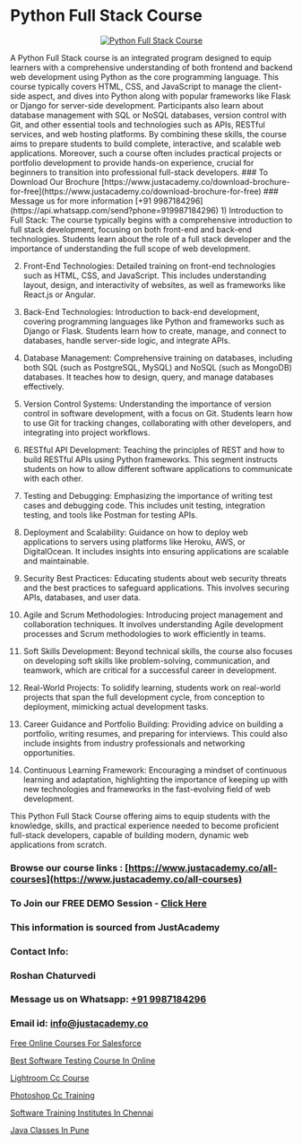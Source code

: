 # Python Full Stack Course

<p align="center">
  <a href="https://justacademy.co/course-detail/python-training">
    <img src="https://justacademy.co/storage2/course_image/1709713400_course_image.webp" alt="Python Full Stack Course">
  </a>
</p>
A Python Full Stack course is an integrated program designed to equip learners with a comprehensive understanding of both frontend and backend web development using Python as the core programming language. This course typically covers HTML, CSS, and JavaScript to manage the client-side aspect, and dives into Python along with popular frameworks like Flask or Django for server-side development. Participants also learn about database management with SQL or NoSQL databases, version control with Git, and other essential tools and technologies such as APIs, RESTful services, and web hosting platforms. By combining these skills, the course aims to prepare students to build complete, interactive, and scalable web applications. Moreover, such a course often includes practical projects or portfolio development to provide hands-on experience, crucial for beginners to transition into professional full-stack developers.
### To Download Our Brochure [https://www.justacademy.co/download-brochure-for-free](https://www.justacademy.co/download-brochure-for-free)
### Message us for more information [+91 9987184296](https://api.whatsapp.com/send?phone=919987184296)
1) Introduction to Full Stack: The course typically begins with a comprehensive introduction to full stack development, focusing on both front-end and back-end technologies. Students learn about the role of a full stack developer and the importance of understanding the full scope of web development.

2) Front-End Technologies: Detailed training on front-end technologies such as HTML, CSS, and JavaScript. This includes understanding layout, design, and interactivity of websites, as well as frameworks like React.js or Angular.

3) Back-End Technologies: Introduction to back-end development, covering programming languages like Python and frameworks such as Django or Flask. Students learn how to create, manage, and connect to databases, handle server-side logic, and integrate APIs.

4) Database Management: Comprehensive training on databases, including both SQL (such as PostgreSQL, MySQL) and NoSQL (such as MongoDB) databases. It teaches how to design, query, and manage databases effectively.

5) Version Control Systems: Understanding the importance of version control in software development, with a focus on Git. Students learn how to use Git for tracking changes, collaborating with other developers, and integrating into project workflows.

6) RESTful API Development: Teaching the principles of REST and how to build RESTful APIs using Python frameworks. This segment instructs students on how to allow different software applications to communicate with each other.

7) Testing and Debugging: Emphasizing the importance of writing test cases and debugging code. This includes unit testing, integration testing, and tools like Postman for testing APIs.

8) Deployment and Scalability: Guidance on how to deploy web applications to servers using platforms like Heroku, AWS, or DigitalOcean. It includes insights into ensuring applications are scalable and maintainable.

9) Security Best Practices: Educating students about web security threats and the best practices to safeguard applications. This involves securing APIs, databases, and user data.

10) Agile and Scrum Methodologies: Introducing project management and collaboration techniques. It involves understanding Agile development processes and Scrum methodologies to work efficiently in teams.

11) Soft Skills Development: Beyond technical skills, the course also focuses on developing soft skills like problem-solving, communication, and teamwork, which are critical for a successful career in development.

12) Real-World Projects: To solidify learning, students work on real-world projects that span the full development cycle, from conception to deployment, mimicking actual development tasks.

13) Career Guidance and Portfolio Building: Providing advice on building a portfolio, writing resumes, and preparing for interviews. This could also include insights from industry professionals and networking opportunities.

14) Continuous Learning Framework: Encouraging a mindset of continuous learning and adaptation, highlighting the importance of keeping up with new technologies and frameworks in the fast-evolving field of web development.

This Python Full Stack Course offering aims to equip students with the knowledge, skills, and practical experience needed to become proficient full-stack developers, capable of building modern, dynamic web applications from scratch.

### Browse our course links : [https://www.justacademy.co/all-courses](https://www.justacademy.co/all-courses) 
### To Join our FREE DEMO Session - [Click Here](https://www.justacademy.co/register-for-course-demo)


### This information is sourced from JustAcademy
### Contact Info:
### Roshan Chaturvedi
### Message us on Whatsapp: [+91 9987184296](https://api.whatsapp.com/send?phone=919987184296)
### Email id: [info@justacademy.co](mailto:info@justacademy.co)
                
[Free Online Courses For Salesforce](https://www.linkedin.com/pulse/free-online-courses-salesforce-justacademy-leicester-kxk3e?trackingId=pzinqP%2BGq7aV6%2BJmdme3nQ%3D%3D&lipi=urn%3Ali%3Apage%3Ad_flagship3_company_admin%3BIzRPuTOMRFCGaj50%2BCRC7g%3D%3D)

[Best Software Testing Course In Online](https://www.linkedin.com/pulse/best-software-testing-course-online-software-training-mountain-view-e7nge?trackingId=xJ6Ai%2FPG5MYCoKfPVyG0cA%3D%3D&lipi=urn%3Ali%3Apage%3Ad_flagship3_company_admin%3Buc3eZLF6QYysxJ31cjrhRA%3D%3D)

[Lightroom Cc Course](https://medium.com/@mistersumit961/lightroom-cc-course-49248cadb6b7)

[Photoshop Cc Training](https://medium.com/@namusn/photoshop-cc-training-fb7d850bac08)

[Software Training Institutes In Chennai](https://justacademyin.github.io/justacademy/software-training-institutes-in-chennai)

[Java Classes In Pune](https://justacademyin.github.io/justacademy/java-classes-in-pune)

